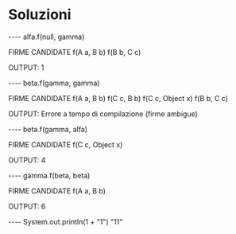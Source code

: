 Soluzioni
===================

---- alfa.f(null, gamma)

FIRME CANDIDATE
f(A a, B b)
f(B b, C c)

OUTPUT: 1

---- beta.f(gamma, gamma)

FIRME CANDIDATE
f(A a, B b)
f(C c, B b)
f(C c, Object x)
f(B b, C c)

OUTPUT: Errore a tempo di compilazione (firme ambigue)

---- beta.f(gamma, alfa)

FIRME CANDIDATE
f(C c, Object x)

OUTPUT: 4

---- gamma.f(beta, beta)

FIRME CANDIDATE
f(A a, B b)

OUTPUT: 6

---- System.out.println(1 + "1")
"11"